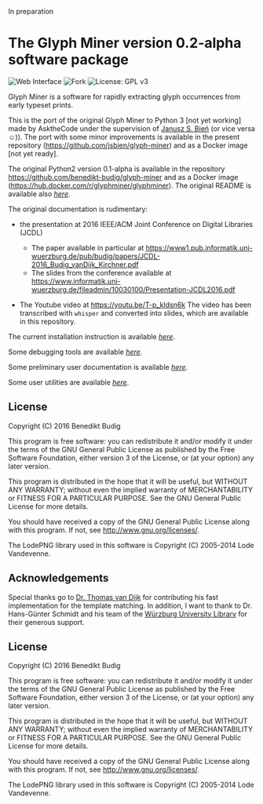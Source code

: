 In preparation



# The Glyph Miner version 0.2-alpha software package

![Web Interface](https://img.shields.io/badge/interface-web--based-brightgreen)
![Fork](https://img.shields.io/badge/fork-Python3%20port-blue)
![License: GPL v3](https://img.shields.io/badge/License-GPLv3-blue.svg)

Glyph Miner is a software for rapidly extracting glyph occurrences from early
typeset prints. 

This is the port of the original Glyph Miner to Python 3 [not yet
working] made by AsktheCode under the supervision of [Janusz
S. Bień](https://orcid.org/0000-0001-5006-8183) (or vice versa ☺)).
The port with some minor improvements is available in the
present repository (https://github.com/jsbien/glyph-miner) and as a
Docker image [not yet ready].



The original Python2 version 0.1-alpha is available in the repository
https://github.com/benedikt-budig/glyph-miner and as a Docker image
(https://hub.docker.com/r/glyphminer/glyphminer).
The original README is available also [*here*](original_README.md).

The original documentation is rudimentary:

* the presentation at 2016 IEEE/ACM Joint
Conference on Digital Libraries (JCDL)
  * The paper available in particular at https://www1.pub.informatik.uni-wuerzburg.de/pub/budig/papers/JCDL-2016_Budig_vanDijk_Kirchner.pdf
  * The slides from the conference available at https://www.informatik.uni-wuerzburg.de/fileadmin/10030100/Presentation-JCDL2016.pdf

* The Youtube video at https://youtu.be/T-p_kIdsn6k The video has been
transcribed with `whisper` and converted into slides, which are available in
this repository.

The current installation instruction is available [*here*](INSTALL.md).

Some debugging tools are available [*here*](local/).

Some preliminary user documentation is available [*here*](doc/).

Some user utilities  are available [*here*](utils/).

## License
Copyright (C) 2016 Benedikt Budig

This program is free software: you can redistribute it and/or modify
it under the terms of the GNU General Public License as published by
the Free Software Foundation, either version 3 of the License, or
(at your option) any later version.

This program is distributed in the hope that it will be useful,
but WITHOUT ANY WARRANTY; without even the implied warranty of
MERCHANTABILITY or FITNESS FOR A PARTICULAR PURPOSE.  See the
GNU General Public License for more details.

You should have received a copy of the GNU General Public License
along with this program.  If not, see <http://www.gnu.org/licenses/>.

The LodePNG library used in this software is Copyright (C) 2005-2014 Lode
Vandevenne.


## Acknowledgements
Special thanks go to [Dr. Thomas van Dijk](http://www1.informatik.uni-wuerzburg.de/en/staff/dijk_thomas_van/)
for contributing his fast implementation for the template matching. In addition,
I want to thank to Dr. Hans-Günter Schmidt and his team of the
[Würzburg University Library](http://www.bibliothek.uni-wuerzburg.de/en/ub_infos/contact/departments/digitization_centre/)
 for their generous support.

## License
Copyright (C) 2016 Benedikt Budig

This program is free software: you can redistribute it and/or modify
it under the terms of the GNU General Public License as published by
the Free Software Foundation, either version 3 of the License, or
(at your option) any later version.

This program is distributed in the hope that it will be useful,
but WITHOUT ANY WARRANTY; without even the implied warranty of
MERCHANTABILITY or FITNESS FOR A PARTICULAR PURPOSE.  See the
GNU General Public License for more details.

You should have received a copy of the GNU General Public License
along with this program.  If not, see <http://www.gnu.org/licenses/>.

The LodePNG library used in this software is Copyright (C) 2005-2014 Lode
Vandevenne.
